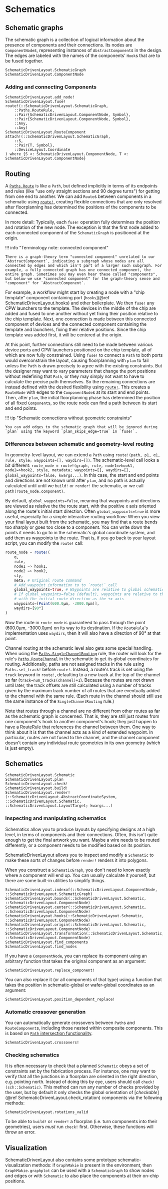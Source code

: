 # Schematics

## Schematic graphs

The schematic graph is a collection of logical information about the presence of components
and their connections. Its nodes are `ComponentNode`s, representing instances of `AbstractComponent`s
in the design. The edges are labeled with the names of the components' `Hook`s that are to
be fused together.

```@docs
SchematicDrivenLayout.SchematicGraph
SchematicDrivenLayout.ComponentNode
```

### Adding and connecting Components

```@docs
SchematicDrivenLayout.add_node!
SchematicDrivenLayout.fuse!
route!(::SchematicDrivenLayout.SchematicGraph,
    ::Paths.RouteRule,
    ::Pair{SchematicDrivenLayout.ComponentNode, Symbol},
    ::Pair{SchematicDrivenLayout.ComponentNode, Symbol},
    ::Any,
    ::Any)
SchematicDrivenLayout.RouteComponent
attach!(::SchematicDrivenLayout.SchematicGraph,
    ::S,
    ::Pair{T, Symbol},
    ::DeviceLayout.Coordinate
) where {S <: SchematicDrivenLayout.ComponentNode, T <: SchematicDrivenLayout.ComponentNode}
```

## Routing

A [`Paths.Route`](@ref) is like a `Path`, but defined implicitly in terms of its endpoints and rules (like "use only straight sections and 90 degree turns") for getting from one end to another. We can add `Route`s between components in a schematic using [`route!`](@ref), creating flexible connections that are only resolved after floorplanning has determined the positions of the components to be connected.

In more detail: Typically, each `fuse!` operation fully determines the position and rotation of the new node. The exception is that the first node added to each connected component of the `SchematicGraph` is positioned at the origin.

!!! info "Terminology note: connected component"
    
    There is a graph-theory term "connected component" unrelated to our `AbstractComponent`, indicating a subgraph whose nodes are all connected by edges and which isn't part of a larger such subgraph. For example, a fully connected graph has one connected component, the entire graph. Sometimes you may even hear these called "components", but below we use "connected component" for the graph-theory sense and "component" for `AbstractComponent`.

For example, a workflow might start by creating a node with a "chip template" component containing port [`hooks`](@ref SchematicDrivenLayout.hooks) and other boilerplate. We then `fuse!` any CPW launchers to the template. The devices in the middle of the chip are added and fused to one another without yet fixing their position relative to the chip template. Next, one connection is made between this connected component of devices and the connected component containing the template and launchers, fixing their relative positions. Since the chip template was added first, it will be centered at the origin.

At this point, further connections still need to be made between various device ports and CPW launchers positioned on the chip template, all of which are now fully constrained. Using `fuse!` to connect a `Path` to both ports would overconstrain the layout, causing floorplanning with `plan` to fail unless the `Path` is drawn precisely to agree with the existing constraints. But the designer may want to vary parameters that change the port positions without redefining that `Path`, or they may simply not want to have to calculate the precise path themselves. So the remaining connections are instead defined with the desired flexibility using [`route!`](@ref). This creates a `RouteNode` with edges to the `ComponentNode`s at its start and end points. Then, after `plan`, the initial floorplanning phase has determined the position of all fixed `Component`s, so the route node can find a path between its start and end points.

!!! tip "Schematic connections without geometric constraints"
    
    You can add edges to the schematic graph that will be ignored during `plan` using the keyword `plan_skips_edge=true` in `fuse!`.

### Differences between schematic and geometry-level routing

In geometry-level layout, we can extend a `Path` using `route!(path, p1, α1, rule, style; waypoints=[], waydirs=[])`. The schematic-level call looks a bit different: `route_node = route!(graph, rule, node1=>hook1, node2=>hook2, style, metadata; waypoints=[], waydirs=[], global_waypoints=false, kwargs...)`. In this case, the start and end points and directions are not known until after `plan`, and no path is actually calculated until until we `build!` or `render!` the schematic, or we call `path(route_node.component)`.

By default, `global_waypoints=false`, meaning that waypoints and directions are viewed as relative the the route start, with the positive x axis oriented along the route's initial start direction. Often `global_waypoints=true` is more useful, especially for a simple interactive routing workflow: When you view your final layout
built from the schematic, you may find that a route bends too sharply or goes too close to a
component. You can write down the points it needs to go to in the schematic's global coordinate system,
and add them as waypoints to the route. That is, if you go back to your layout script,
you can modify the `route!` call:

```julia
route_node = route!(
    g,
    rule,
    node1 => hook1,
    node2 => hook2,
    sty,
    meta; # Original route command
    # Add waypoint information to to `route!` call
    global_waypoints=true, # Waypoints are relative to global schematic coordsys
    # If global_waypoints=false (default), waypoints are relative to the route start
    # with the initial route direction as the +x axis
    waypoints=[Point(600.0μm, -3000.0μm)],
    waydirs=[90°]
)
```

Now the route in `route_node` is guaranteed to pass through the point (600.0μm, -3000.0μm)
on its way to its destination. If the `RouteRule`'s implementation uses `waydirs`, then it
will also have a direction of 90° at that point.

Channel routing at the schematic level also gets some special handling. When using
the [`Paths.SingleChannelRouting`](@ref) rule, the router will look for the rule's [`Paths.RouteChannel`](@ref)
in the schematic to get its global coordinates for routing. Additionally, paths are not assigned tracks in the rule using `Paths.set_track!` before `route!`. Instead, a route's track is set using the `track` keyword in `route!`,
defaulting to a new track at the top of the channel so far (`track=num_tracks(channel)+1`).
Because the routes are not drawn until later, the track offsets are still calculated using a
number of tracks given by the maximum track number of all routes that are eventually added to
the channel with the same rule. (Each route in the channel should still use the same instance of the `SingleChannelRouting` rule.)

Note that routes through a channel are no different from other routes as far as the schematic graph is concerned. That is, they are still just routes from one component's hook to another component's hook; they just happen to have a RouteRule that references the channel between them. One way to think about it is that the channel acts as a kind of extended waypoint. In particular, routes are not fused to the channel, and the channel component doesn't contain any individual route geometries in its own geometry (which is just empty).

## Schematics

```@docs
SchematicDrivenLayout.Schematic
SchematicDrivenLayout.plan
SchematicDrivenLayout.check!
SchematicDrivenLayout.build!
SchematicDrivenLayout.render!(::SchematicDrivenLayout.AbstractCoordinateSystem, ::SchematicDrivenLayout.Schematic, ::SchematicDrivenLayout.LayoutTarget; kwargs...)
```

### Inspecting and manipulating schematics

Schematics allow you to produce layouts by specifying designs at a high level, in terms of
components and their connections. Often, this isn't quite enough to get the final artwork
you want. Maybe a wire needs to be routed differently, or a component needs to be modified
based on its position.

SchematicDrivenLayout allows you to inspect and modify a `Schematic` to make these sorts of
changes before `render!` renders it into polygons.

When you construct a `SchematicGraph`, you don't need to know exactly where a component will
end up. You can usually calculate it yourself, but there are some built-in utilities to
simplify things.

```@docs
SchematicDrivenLayout.indexof(::SchematicDrivenLayout.ComponentNode, ::SchematicDrivenLayout.SchematicGraph)
SchematicDrivenLayout.bounds(::SchematicDrivenLayout.Schematic, ::SchematicDrivenLayout.ComponentNode)
SchematicDrivenLayout.center(::SchematicDrivenLayout.Schematic, ::SchematicDrivenLayout.ComponentNode)
SchematicDrivenLayout.hooks(::SchematicDrivenLayout.Schematic, ::SchematicDrivenLayout.ComponentNode)
SchematicDrivenLayout.origin(::SchematicDrivenLayout.Schematic, ::SchematicDrivenLayout.ComponentNode)
SchematicDrivenLayout.transformation(::SchematicDrivenLayout.Schematic, ::SchematicDrivenLayout.ComponentNode)
SchematicDrivenLayout.find_components
SchematicDrivenLayout.find_nodes
```

If you have a `ComponentNode`, you can replace its component using an arbitrary function
that takes the original component as an argument:

```@docs
SchematicDrivenLayout.replace_component!
```

You can also replace it (or all components of that type) using a function that takes the
position in schematic-global or wafer-global coordinates as an argument:

```@docs
SchematicDrivenLayout.position_dependent_replace!
```

### Automatic crossover generation

You can automatically generate crossovers between `Path`s and `RouteComponent`s, including those nested within composite components. This is based on [`Path` intersection functionality](../paths.md#Intersections).

```@docs
SchematicDrivenLayout.crossovers!
```

### Checking schematics

It is often necessary to check that a planned `Schematic` obeys a set of constraints set
by the fabrication process. For instance, one may want to verify that all the junctions
in a floorplan are oriented in the right direction, e.g. pointing north. Instead of doing
this by eye, users should call `check!(sch::Schematic)`. This method can
run any number of checks provided by the user, but by default it only checks the global orientation of
[_checkable_](@ref SchematicDrivenLayout.check_rotation) components via the following methods:

```@docs
SchematicDrivenLayout.rotations_valid
```

To be able to `build!` or `render!` a floorplan (i.e. turn components into their geometries), users _must_
run `check!` first. Otherwise, these functions will throw an error.

## Visualization

SchematicDrivenLayout also contains some prototype schematic-visualization methods: if `GraphMakie` is present in the environment, then `GraphMakie.graphplot` can be used with a `SchematicGraph` to show nodes and edges or with `Schematic` to also place the components at their on-chip positions.

